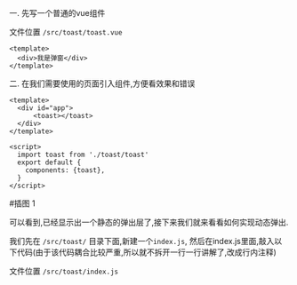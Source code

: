 一. 先写一个普通的vue组件

文件位置 `/src/toast/toast.vue`

    <template>
      <div>我是弹窗</div>
    </template>
    
二. 在我们需要使用的页面引入组件,方便看效果和错误

    <template>
      <div id="app">
          <toast></toast>
      </div>
    </template>
    
    <script>
      import toast from './toast/toast'
      export default {
        components: {toast},
      }
    </script>

#插图 1

可以看到,已经显示出一个静态的弹出层了,接下来我们就来看看如何实现动态弹出.  

我们先在 `/src/toast/` 目录下面,新建一个`index.js`, 然后在index.js里面,敲入以下代码(由于该代码耦合比较严重,所以就不拆开一行一行讲解了,改成行内注释)

文件位置 `/src/toast/index.js`

